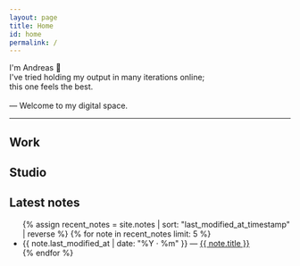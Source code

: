 ```yaml
---
layout: page
title: Home
id: home
permalink: /
---
```

I'm Andreas 👋 <br>
I've tried holding my output in many iterations online;<br>
this one feels the best. <br><br>
— Welcome to my digital space.
<hr>

<!-- <p style="padding: 2em 1em; background: #f5f7ff; border-radius: 8px;">
Want to know how to use this site? Click on <span style="font-weight: 600">[[your first seed]]</span> to get started on your exploration
</p> -->

<h2>Work</h2>
<h2>Studio</h2>
<h2>Latest notes</h2>

<ul>
  {% assign recent_notes = site.notes | sort: "last_modified_at_timestamp" | reverse %}
  {% for note in recent_notes limit: 5 %}
    <li>
      {{ note.last_modified_at | date: "%Y · %m" }} — <a class="internal-link" href="{{ site.baseurl }}{{ note.url }}">{{ note.title }}</a>
    </li>
  {% endfor %}
</ul>